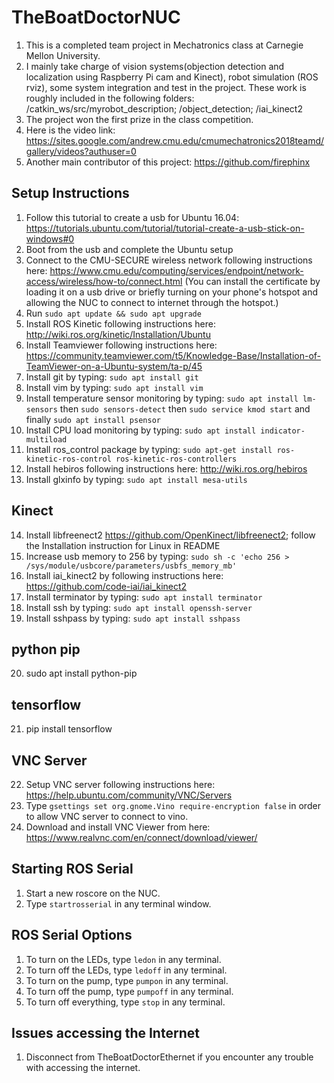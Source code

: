 # TheBoatDoctorNUC

1. This is a completed team project in Mechatronics class at Carnegie Mellon University.
2. I mainly take charge of vision systems(objection detection and localization using Raspberry Pi cam and Kinect), robot simulation (ROS rviz), some system integration and test in the project. These work is roughly included in the following folders:
/catkin_ws/src/myrobot_description; /object_detection; /iai_kinect2 
3. The project won the first prize in the class competition. 
4. Here is the video link: https://sites.google.com/andrew.cmu.edu/cmumechatronics2018teamd/gallery/videos?authuser=0 
5. Another main contributor of this project: https://github.com/firephinx


## Setup Instructions
1.  Follow this tutorial to create a usb for Ubuntu 16.04: https://tutorials.ubuntu.com/tutorial/tutorial-create-a-usb-stick-on-windows#0
2.  Boot from the usb and complete the Ubuntu setup
3.  Connect to the CMU-SECURE wireless network following instructions here: https://www.cmu.edu/computing/services/endpoint/network-access/wireless/how-to/connect.html (You can install the certificate by loading it on a usb drive or briefly turning on your phone's hotspot and allowing the NUC to connect to internet through the hotspot.)
4.  Run `sudo apt update && sudo apt upgrade`
5.  Install ROS Kinetic following instructions here: http://wiki.ros.org/kinetic/Installation/Ubuntu
6.  Install Teamviewer following instructions here: https://community.teamviewer.com/t5/Knowledge-Base/Installation-of-TeamViewer-on-a-Ubuntu-system/ta-p/45
7.  Install git by typing: `sudo apt install git`
8.  Install vim by typing: `sudo apt install vim`
9.	Install temperature sensor monitoring by typing: `sudo apt install lm-sensors` then `sudo sensors-detect` then `sudo service kmod start` and finally `sudo apt install psensor`
10.	Install CPU load monitoring by typing: `sudo apt install indicator-multiload`
11.	Install ros_control package by typing: `sudo apt-get install ros-kinetic-ros-control ros-kinetic-ros-controllers`
12.	Install hebiros following instructions here: http://wiki.ros.org/hebiros
13. Install glxinfo by typing: `sudo apt install mesa-utils`

## Kinect
14. Install libfreenect2 https://github.com/OpenKinect/libfreenect2; follow the Installation instruction for Linux in README
15. Increase usb memory to 256 by typing: `sudo sh -c 'echo 256 > /sys/module/usbcore/parameters/usbfs_memory_mb'`
16. Install iai_kinect2 by following instructions here: https://github.com/code-iai/iai_kinect2
17.	Install terminator by typing: `sudo apt install terminator`
18. Install ssh by typing: `sudo apt install openssh-server`
19. Install sshpass by typing: `sudo apt install sshpass`

## python pip 
20. sudo apt install python-pip

## tensorflow 
21. pip install tensorflow 

## VNC Server
22. Setup VNC server following instructions here: https://help.ubuntu.com/community/VNC/Servers
23. Type `gsettings set org.gnome.Vino require-encryption false` in order to allow VNC server to connect to vino.
24. Download and install VNC Viewer from here: https://www.realvnc.com/en/connect/download/viewer/

## Starting ROS Serial
1. Start a new roscore on the NUC. 
2. Type `startrosserial` in any terminal window.

## ROS Serial Options
1. To turn on the LEDs, type `ledon` in any terminal.
2. To turn off the LEDs, type `ledoff` in any terminal.
3. To turn on the pump, type `pumpon` in any terminal.
4. To turn off the pump, type `pumpoff` in any terminal.
5. To turn off everything, type `stop` in any terminal.

## Issues accessing the Internet
1. Disconnect from TheBoatDoctorEthernet if you encounter any trouble with accessing the internet.

